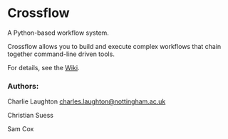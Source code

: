 # Crossflow

A Python-based workflow system.

Crossflow allows you to build and execute complex workflows that chain together 
command-line driven tools.

For details, see the [Wiki](https://github.com/CharlieLaughton/crossflow/wiki).

### Authors:

Charlie Laughton [charles.laughton@nottingham.ac.uk](mailto:charles.laughton@nottingham.ac.uk)

Christian Suess

Sam Cox
